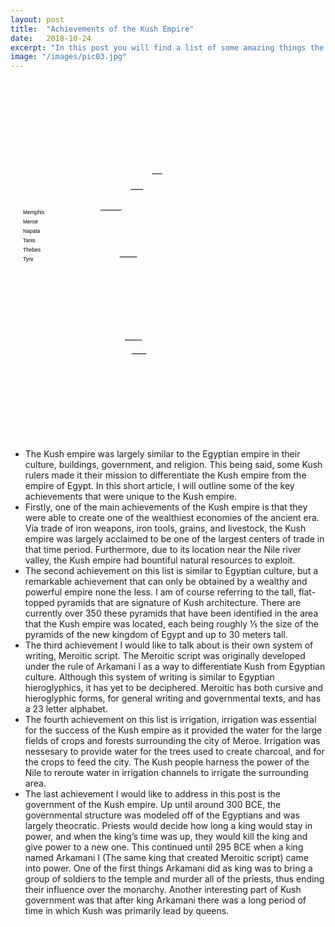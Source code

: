 ```yaml
---
layout: post
title:  "Achievements of the Kush Empire"
date:   2018-10-24
excerpt: "In this post you will find a list of some amazing things the Kush Empire achieved!"
image: "/images/pic03.jpg"
---
```

<style>
.map {
  background: url(/wh9-kush/images/map.svg);
  background-size: cover;
  width: 500px;
  height: 570px;
  float: left;
  margin: 0 60px 20px 0;
}

.map-icon {
  position: relative;
  width: 0;
  height: 0;
}

.map-icon .tooltip {
  visibility: hidden;
  opacity: 0;
  width: 250px;
  background-color: black;
  color: #fff;
  text-align: center;
  border-radius: 6px;
  padding: 4px;
  position: absolute;
  font-size: 12px;
  z-index: 1;
  bottom: 150%;
  left: 50%;
  margin-bottom: 10px;
  margin-left: -109px;
  transition: opacity 300ms, visibility 300ms;
}

.map-icon .tooltip::after {
  content: "";
  position: absolute;
  top: 100%;
  left: 50%;
  margin-left: -5px;
  border-width: 5px;
  border-style: solid;
  border-color: black transparent transparent transparent;
}

.map-icon:hover .tooltip {
  visibility: visible;
  opacity: 0.8;
}

.map-icon .city {
  display: inline-block;
  height: 24px;
  line-height: 24px;
  font-size: 8.43047px;
  font-family: Arial;
  text-decoration: underline;
  text-decoration-skip-ink: none;
  transition: color 500ms, text-decoration-color 500ms;
}

.map-icon .city.normal {
  color: rgba(0, 0, 0, 1);
  text-decoration-color: rgba(0, 0, 0, 0);
}

.map-icon .city.blank {
  color: rgba(0, 0, 0, 0);
  text-decoration-color: rgba(0, 0, 0, 1);
}

.map-icon .city.usable {
  color: rgba(0, 0, 0, 1);
  text-decoration-color: rgba(0, 0, 0, 0);
  cursor: grab;
}

.map-icon .city.used {
  color: rgba(0, 0, 0, 0);
  text-decoration-color: rgba(0, 0, 0, 0);
}
</style>
<div class="map">
  <div class="map-icon" style="left: calc(0.39518 * 486.92026px); top: calc(0.39518 * 455.55579px - 21px);">
    <span class="city blank" draggable="true">Tanis</span>
  </div>
  <div class="map-icon" style="left: calc(0.39518 * 573.33038px); top: calc(0.39518 * 390.82343px - 21px);">
    <span class="city blank" draggable="true">Tyre</span>
  </div>
  <div class="map-icon" style="left: calc(0.39518 * 364.18198px); top: calc(0.39518 * 537.71106px - 21px);">
    <span class="city blank" draggable="true">Memphis</span>
  </div>
  <div class="map-icon" style="left: calc(0.39518 * 462.75903px); top: calc(0.39518 * 1064.4442px - 21px);">
    <span class="city blank" draggable="true">Napata</span>
  </div>
  <div class="map-icon" style="left: calc(0.39518 * 441.46796px); top: calc(0.39518 * 728.85986px - 21px);">
    <span class="city blank" draggable="true">Thebes</span>
  </div>
  <div class="map-icon" style="left: calc(0.39518 * 489.99945px); top: calc(0.39518 * 1120.2419px - 21px);">
    <span class="city blank" draggable="true">Meroë</span>
  </div>

  <div class="map-icon" style="left: 20px; top: 200px;">
    <span draggable="true" class="city usable">Memphis</span>
  </div>
  <div class="map-icon" style="left: 20px; top: 215px;">
    <span draggable="true" class="city usable">Meroë</span>
  </div>
  <div class="map-icon" style="left: 20px; top: 230px;">
    <span draggable="true" class="city usable">Napata</span>
  </div>
  <div class="map-icon" style="left: 20px; top: 245px;">
    <span draggable="true" class="city usable">Tanis</span>
  </div>
  <div class="map-icon" style="left: 20px; top: 260px;">
    <span draggable="true" class="city usable">Thebes</span>
  </div>
  <div class="map-icon" style="left: 20px; top: 275px;">
    <span draggable="true" class="city usable">Tyre</span>
  </div>
  
  <div class="map-icon" style="left: 220px; top: 375px;">
    <img width="32px" src="/wh9-kush/images/iron-ore.svg">
    <span class="tooltip">Large amounts of iron ore where located around the city of Meroe</span>
  </div>
  <div class="map-icon" style="left: 125px; top: 215px;">
    <img width="32px" src="/wh9-kush/images/statue.svg">
    <span class="tooltip">During the 25th dynasty of Egypt, the Kushites constructed many monuments</span>
  </div>
  <div class="map-icon" style="left: 150px; top: 385px;">
    <img width="32px" src="/wh9-kush/images/pine-tree.svg">
    <span class="tooltip">The Kushites used nearby forests to create charcoal to fuel their furnaces</span>
  </div>
  <div class="map-icon" style="left: 150px; top: 440px;">
    <img width="32px" src="/wh9-kush/images/pyramid.svg">
    <span class="tooltip">There were over 350 tall, slender, pyramids in the Kush empire</span>
  </div>
</div>

- The Kush empire was largely similar to the Egyptian empire in their culture, buildings, government, and religion. This being said, some Kush rulers made it their mission to differentiate the Kush empire from the empire of Egypt. In this short article, I will outline some of the key achievements that were unique to the Kush empire.
- Firstly, one of the main achievements of the Kush empire is that they were able to create one of the wealthiest economies of the ancient era. Via trade of iron weapons, iron tools, grains, and livestock, the Kush empire was largely acclaimed to be one of the largest centers of trade in that time period. Furthermore, due to its location near the Nile river valley, the Kush empire had bountiful natural resources to exploit.
- The second achievement on this list is similar to Egyptian culture, but a remarkable achievement that can only be obtained by a wealthy and powerful empire none the less. I am of course referring to the tall, flat-topped pyramids that are signature of Kush architecture. There are currently over 350 these pyramids that have been identified in the area that the Kush empire was located, each being roughly ⅕ the size of the pyramids of the new kingdom of Egypt and up to 30 meters tall.
- The third achievement I would like to talk about is their own system of writing, Meroitic script. The Meroitic script was originally developed under the rule of Arkamani I as a way to differentiate Kush from Egyptian culture. Although this system of writing is similar to Egyptian hieroglyphics, it has yet to be deciphered. Meroitic has both cursive and hieroglyphic forms, for general writing and governmental texts, and has a 23 letter alphabet.
- The fourth achievement on this list is irrigation, irrigation was essential for the success of the Kush empire as it provided the water for the large fields of crops and forests surrounding the city of Meroe. Irrigation was nessesary to provide water for the trees used to create charcoal, and for the crops to feed the city. The Kush people harness the power of the Nile to reroute water in irrigation channels to irrigate the surrounding area.
- The last achievement I would like to address in this post is the government of the Kush empire. Up until around 300 BCE, the governmental structure was modeled off of the Egyptians and was largely theocratic. Priests would decide how long a king would stay in power, and when the king’s time was up, they would kill the king and give power to a new one. This continued until 295 BCE when a king named Arkamani I (The same king that created Meroitic script) came into power. One of the first things Arkamani did as king was to bring a group of soldiers to the temple and murder all of the priests, thus ending their influence over the monarchy. Another interesting part of Kush government was that after king Arkamani there was a long period of time in which Kush was primarily lead by queens.
